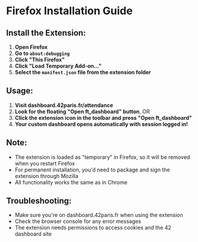 # Firefox Installation Guide

## Install the Extension:

1. **Open Firefox**
2. **Go to `about:debugging`**
3. **Click "This Firefox"**
4. **Click "Load Temporary Add-on..."**
5. **Select the `manifest.json` file from the extension folder**

## Usage:

1. **Visit dashboard.42paris.fr/attendance**
2. **Look for the floating "Open ft_dashboard" button**, OR
3. **Click the extension icon in the toolbar and press "Open ft_dashboard"**
4. **Your custom dashboard opens automatically with session logged in!**

## Note:
- The extension is loaded as "temporary" in Firefox, so it will be removed when you restart Firefox
- For permanent installation, you'd need to package and sign the extension through Mozilla
- All functionality works the same as in Chrome

## Troubleshooting:
- Make sure you're on dashboard.42paris.fr when using the extension
- Check the browser console for any error messages
- The extension needs permissions to access cookies and the 42 dashboard site
